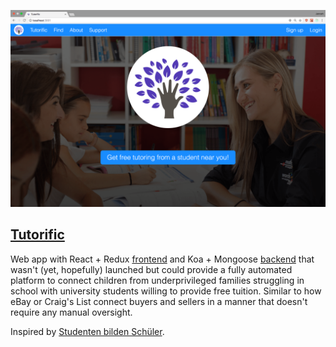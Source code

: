 [![Tutorific](tutorific.png)](https://github.com/janosh/tutorific-frontend)

## [Tutorific](https://github.com/janosh/tutorific-frontend)

Web app with React + Redux [frontend](https://github.com/janosh/tutorific-frontend) and Koa + Mongoose [backend](https://github.com/janosh/tutorific-backend) that wasn't (yet, hopefully) launched but could provide a fully automated platform to connect children from underprivileged families struggling in school with university students willing to provide free tuition. Similar to how eBay or Craig's List connect buyers and sellers in a manner that doesn't require any manual oversight.

Inspired by [Studenten bilden Schüler](https://www.studenten-bilden-schueler.de).
